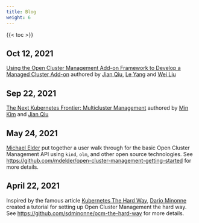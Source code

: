 ```yaml
---
title: Blog
weight: 6
---
```


<!-- spellchecker-disable -->

{{< toc >}}

<!-- spellchecker-enable -->

## Oct 12, 2021

[Using the Open Cluster Management Add-on Framework to Develop a Managed Cluster Add-on](https://cloud.redhat.com/blog/using-the-open-cluster-management-add-on-framework-to-develop-a-managed-cluster-add-on) authored by [Jian Qiu](https://github.com/qiujian16), [Le Yang](https://github.com/elgnay) and [Wei Liu](https://github.com/skeeey)

## Sep 22, 2021

[The Next Kubernetes Frontier: Multicluster Management](https://containerjournal.com/features/the-next-kubernetes-frontier-multicluster-management/) authored by [Min Kim](https://github.com/yue9944882) and [Jian Qiu](https://github.com/qiujian16)

## May 24, 2021

[Michael Elder](https://github.com/mdelder) put together a user walk through for the basic Open Cluster Management API using `kind`, `olm`, and other open source technologies. See https://github.com/mdelder/open-cluster-management-getting-started for more details.


## April 22, 2021

Inspired by the famous article [Kubernetes The Hard Way](https://github.com/kelseyhightower/kubernetes-the-hard-way), [Dario Minonne](https://github.com/sdminonne) created a tutorial for setting up Open Cluster Management the hard way. See https://github.com/sdminonne/ocm-the-hard-way for more details.
